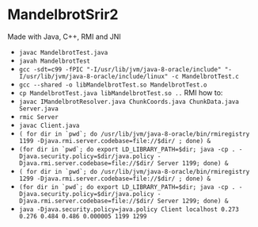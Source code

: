 # MandelbrotSrir2

Made with Java, C++, RMI and JNI

* `javac MandelbrotTest.java`
* `javah MandelbrotTest`
* `gcc -sdt=c99 -fPIC "-I/usr/lib/jvm/java-8-oracle/include" "-I/usr/lib/jvm/java-8-oracle/include/linux" -c MandelbrotTest.c`
* `gcc --shared -o libMandelbrotTest.so MandelbrotTest.o`
* `cp MandelbrotTest.java libMandelbrotTest.so ..`
RMI how to:
* `javac IMandelbrotResolver.java ChunkCoords.java ChunkData.java Server.java`
* `rmic Server`
* `javac Client.java`
* ```( for dir in `pwd`; do /usr/lib/jvm/java-8-oracle/bin/rmiregistry 1199 -Djava.rmi.server.codebase=file://$dir/ ; done) &```
* ```(for dir in `pwd`; do export LD_LIBRARY_PATH=$dir; java -cp . -Djava.security.policy=$dir/java.policy -Djava.rmi.server.codebase=file://$dir/ Server 1199; done) &```
* ```( for dir in `pwd`; do /usr/lib/jvm/java-8-oracle/bin/rmiregistry 1299 -Djava.rmi.server.codebase=file://$dir/ ; done) &```
* ```(for dir in `pwd`; do export LD_LIBRARY_PATH=$dir; java -cp . -Djava.security.policy=$dir/java.policy -Djava.rmi.server.codebase=file://$dir/ Server 1299; done) &```
* ```java -Djava.security.policy=java.policy Client localhost 0.273 0.276 0.484 0.486 0.000005 1199 1299```
